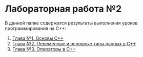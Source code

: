 # Лабораторная работа №2

В данной папке содержатся результаты выполнения уроков программирования на С++:

 1. [Глава №1. Основы C++](https://github.com/sonyadk/graphics/tree/main/lr2/Chapter1)
 2. [Глава №2. Переменные и основные типы данных в C++](https://github.com/sonyadk/graphics/tree/main/lr2/Chapter2)
 3. [Глава №3. Операторы в C++](https://github.com/sonyadk/graphics/tree/main/lr2/Chapter3)
